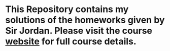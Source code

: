 # This Repository contains my solutions of the homeworks given by Sir Jordan. Please visit the course [website](http://users.umiacs.umd.edu/~jbg/teaching/INST_808/) for full course details.
